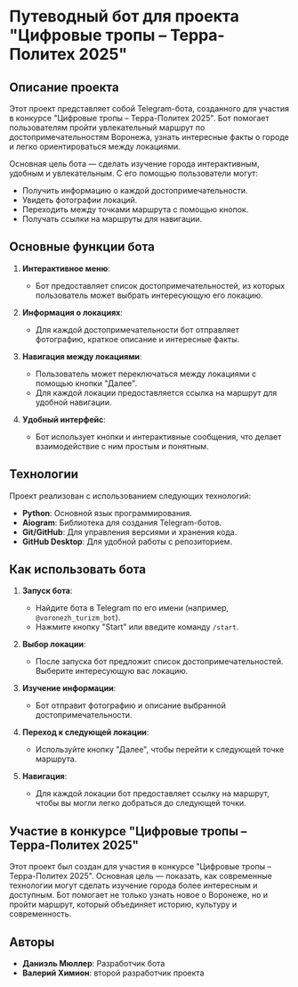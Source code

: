 

# Путеводный бот для проекта "Цифровые тропы – Терра-Политех 2025"

## Описание проекта

Этот проект представляет собой Telegram-бота, созданного для участия в конкурсе "Цифровые тропы – Терра-Политех 2025". Бот помогает пользователям пройти увлекательный маршрут по достопримечательностям Воронежа, узнать интересные факты о городе и легко ориентироваться между локациями.

Основная цель бота — сделать изучение города интерактивным, удобным и увлекательным. С его помощью пользователи могут:
- Получить информацию о каждой достопримечательности.
- Увидеть фотографии локаций.
- Переходить между точками маршрута с помощью кнопок.
- Получать ссылки на маршруты для навигации.

## Основные функции бота

1. **Интерактивное меню**:
   - Бот предоставляет список достопримечательностей, из которых пользователь может выбрать интересующую его локацию.

2. **Информация о локациях**:
   - Для каждой достопримечательности бот отправляет фотографию, краткое описание и интересные факты.

3. **Навигация между локациями**:
   - Пользователь может переключаться между локациями с помощью кнопки "Далее".
   - Для каждой локации предоставляется ссылка на маршрут для удобной навигации.

4. **Удобный интерфейс**:
   - Бот использует кнопки и интерактивные сообщения, что делает взаимодействие с ним простым и понятным.

## Технологии

Проект реализован с использованием следующих технологий:
- **Python**: Основной язык программирования.
- **Aiogram**: Библиотека для создания Telegram-ботов.
- **Git/GitHub**: Для управления версиями и хранения кода.
- **GitHub Desktop**: Для удобной работы с репозиторием.

## Как использовать бота

1. **Запуск бота**:
   - Найдите бота в Telegram по его имени (например, `@voronezh_turizm_bot`).
   - Нажмите кнопку "Start" или введите команду `/start`.

2. **Выбор локации**:
   - После запуска бот предложит список достопримечательностей. Выберите интересующую вас локацию.

3. **Изучение информации**:
   - Бот отправит фотографию и описание выбранной достопримечательности.

4. **Переход к следующей локации**:
   - Используйте кнопку "Далее", чтобы перейти к следующей точке маршрута.

5. **Навигация**:
   - Для каждой локации бот предоставляет ссылку на маршрут, чтобы вы могли легко добраться до следующей точки.


## Участие в конкурсе "Цифровые тропы – Терра-Политех 2025"

Этот проект был создан для участия в конкурсе "Цифровые тропы – Терра-Политех 2025". Основная цель — показать, как современные технологии могут сделать изучение города более интересным и доступным. Бот помогает не только узнать новое о Воронеже, но и пройти маршрут, который объединяет историю, культуру и современность.

## Авторы

- **Даниэль Мюллер**: Разработчик бота
- **Валерий Химион**: второй разработчик проекта
